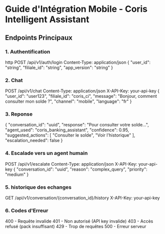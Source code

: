# Guide d'Intégration Mobile - Coris Intelligent Assistant

## Endpoints Principaux

### 1. Authentification

http
POST /api/v1/auth/login
Content-Type: application/json
{
"user_id": "string",
"filiale_id": "string",
"app_version": "string"
}

### 2. Chat

POST /api/v1/chat
Content-Type: application/json
X-API-Key: your-api-key
{
"user_id": "user123",
"filiale_id": "coris_ci",
"message": "Bonjour, comment consulter mon solde ?",
"channel": "mobile",
"language": "fr"
}

### 3. Reponse

{
"conversation_id": "uuid",
"response": "Pour consulter votre solde...",
"agent_used": "coris_banking_assistant",
"confidence": 0.95,
"suggested_actions": [
"Consulter le solde",
"Voir l'historique"
],
"escalation_needed": false
}

### 4. Escalade vers un agent humain

POST /api/v1/escalate
Content-Type: application/json
X-API-Key: your-api-key
{
"conversation_id": "uuid",
"reason": "complex_query",
"priority": "medium"
}

### 5. historique des echanges

GET /api/v1/conversation/{conversation_id}/history
X-API-Key: your-api-key

### 6. Codes d'Erreur

400 - Requête invalide
401 - Non autorisé (API key invalide)
403 - Accès refusé (pack insuffisant)
429 - Trop de requêtes
500 - Erreur serveur
